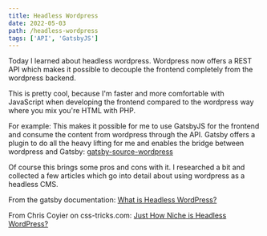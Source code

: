 ```yaml
---
title: Headless Wordpress
date: 2022-05-03
path: /headless-wordpress
tags: ['API', 'GatsbyJS']
---
```


Today I learned about headless wordpress. Wordpress now offers a REST API which
makes it possible to decouple the frontend completely from the wordpress
backend.

This is pretty cool, because I'm faster and more comfortable with JavaScript
when developing the frontend compared to the wordpress way where you mix you're
HTML with PHP.

For example: This makes it possible for me to use GatsbyJS for the frontend and
consume the content from wordpress through the API. Gatsby offers a plugin to do
all the heavy lifting for me and enables the bridge between wordpress and
Gatsby:
[gatsby-source-wordpress](https://www.gatsbyjs.org/packages/gatsby-source-wordpress/)

Of course this brings some pros and cons with it. I researched a bit and
collected a few articles which go into detail about using wordpress as a
headless CMS.

From the gatsby documentation:
[What is Headless WordPress?](https://www.gatsbyjs.com/docs/glossary/headless-wordpress/)

From Chris Coyier on css-tricks.com:
[Just How Niche is Headless WordPress?](https://css-tricks.com/just-how-niche-is-headless-wordpress/)
